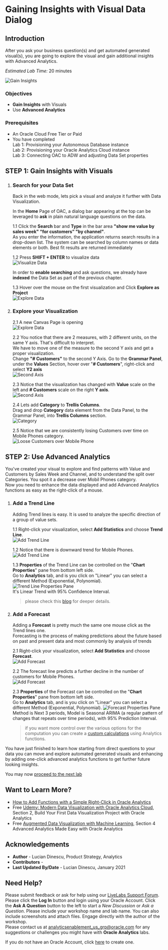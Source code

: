 # Gaining Insights with Visual Data Dialog

## Introduction

After you ask your business question(s) and get  automated generated visual(s), you are going to explore the visual and gain additional insights with Advanced Analytics.

_Estimated Lab Time:_ 20 minutes

![Gain Insights](./images/gaininsights.png)

### Objectives

- **Gain Insights** with Visuals
- Use **Advanced Analytics**

### Prerequisites

- An Oracle Cloud Free Tier or Paid
- You have completed  
    Lab 1: Provisioning your Autonomous Database instance  
    Lab 2: Provisioning your Oracle Analytics Cloud instance  
    Lab 3: Connecting OAC to ADW and adjusting Data Set properties

## **STEP 1**: Gain Insights with Visuals

1. ### Search for your Data Set

    Back in the web mode, lets pick a visual and analyze it further with Data Visualization.

    In the **Home** Page of OAC, a dialog bar appearing at the top can be leveraged to **ask** in plain natural language questions on the data.

    1.1 Click the **Search** bar and **Type** in the bar area **"show me value by sales week" “for customers” "by channel"**.  
    As you enter the information, the application returns search results in a drop-down list. The system can be searched by column names or data elements or both. Best fit results are returned immediately

    1.2  Press **SHIFT + ENTER** to visualize data  
    ![Visualize Data](../gain-insights/images/biask6.png)

    In order to **enable searching** and ask questions, we already have **indexed** the Data Set as part of the previous chapter.

    1.3 Hover over the mouse on the first visualization and Click **Explore as Project**  
    ![Explore Data](../gain-insights/images/biask8.png)

2. ### Explore your Visualization

    2.1 A new Canvas Page is opening  
    ![Explore Data](../gain-insights/images/valuebysalesweekforcustomersbychannel.png)

    2.2 You notice that there are 2 measures, with 2 different units, on the same Y axis. That's difficult to interpret.  
    We have to move one of the measure to the second Y axis and get a proper visualization.  
    Change **"# Customers"** to the second Y Axis.
    Go to the **Grammar Panel**, under the **Values** Section, hover over "**# Customers**", right-click and select **Y2 axis**  
    ![Second Axis](../gain-insights/images/valuebysalesweekforcustomersbychannel-y2axissmall.png)

    2.3 Notice that the visualization has changed with **Value** scale on the left and **# Customers** scale on the right **Y axis**.  
    ![Second Axis](../gain-insights/images/valuebysalesweekforcustomersbychannel-y2axis2.png)

    2.4 Lets add **Category** to **Trellis Columns**.  
    Drag and drop **Category** data element from the Data Panel, to the Grammar Panel, into **Trellis Columns** section.  
    ![Category](../gain-insights/images/addcategorysmall.png)

    2.5 Notice that we are consistently losing Customers over time on Mobile Phones category.  
    ![Loose Customers over Mobile Phone](../gain-insights/images/valuebysalesweekforcustomersbychannel-y2axis3.png)

## **STEP 2**: Use Advanced Analytics  

You've created your visual to explore and find patterns with Value and Customers by Sales Week and Channel, and to understand the split over Categories. You spot it a decrease over Mobil Phones category.  
Now you need to enhance the data displayed and add Advanced Analytics functions as easy as the right-click of a mouse.

1. ### Add a Trend Line

    Adding Trend lines is easy. It is used to analyze the specific direction of a group of value sets.

    1.1 Right-click your visualization, select **Add Statistics** and choose **Trend Line**.  
    ![Add Trend Line](../gain-insights/images/addtrendline.png)

    1.2 Notice that there is downward trend for Mobile Phones.  
    ![Add Trend Line](../gain-insights/images/addtrendline2.png)

    1.3 **Properties** of the Trend Line can be controlled on the "**Chart Properties**" pane from bottom left side.  
    Go to **Analytics** tab, and is you click on "Linear" you can select a different Method (Exponential, Polynomial).
    ![Trend Line Properties Pane](../gain-insights/images/addtrendline-properties.png)  
    It's Linear Trend with 95% Confidence Interval.  
    > please check this [blog](https://blogs.oracle.com/analytics/how-to-add-functions-with-a-simple-right-click-in-oracle-analytics) for deeper details.

2. ### Add a Forecast

    Adding a **Forecast** is pretty much the same one mouse click as the Trend lines one.  
    Forecasting is the process of making predictions about the future based on past and present data and most commonly by analysis of trends

    2.1 Right-click your visualization, select **Add Statistics** and choose **Forecast**.  
    ![Add Forecast](../gain-insights/images/addforecastsmall.png)

    2.2 The forecast line predicts a further decline in the number of customers for Mobile Phones.  
    ![Add Forecast](../gain-insights/images/addforecast2.png)

    2.3 **Properties** of the Forecast can be controlled on the "**Chart Properties**" pane from bottom left side.  
    Go to **Analytics** tab, and is you click on "Linear" you can select a different Method (Exponential, Polynomial).
    ![Forecast Properties Pane](../gain-insights/images/addforecast-propertiessmall.png)  
    Method is Next 3 periods, Model is Seasonal ARIMA (a regular pattern of changes that repeats over time periods), with 95% Prediction Interval.  
    > if you want more control over the various options for the computation you can create a [custom calculations](https://blogs.oracle.com/analytics/how-to-add-functions-with-a-simple-right-click-in-oracle-analytics) using Analytics functions.

You have just finished to learn how starting from direct questions to your data you can move and explore automated generated visuals and enhancing by adding one-click advanced analytics functions to get further future looking insights.

You may now [proceed to the next lab](#next)

## Want to Learn More?

- [How to Add Functions with a Simple Right-Click in Oracle Analytics](https://blogs.oracle.com/analytics/how-to-add-functions-with-a-simple-right-click-in-oracle-analytics)
- Free [Udemy: Modern Data Visualization with Oracle Analytics Cloud](https://www.udemy.com/augmented-analytics/), Section 2, Build Your First Data Visualization Project with Oracle Analytics
- Free [Augmented Data Visualization with Machine Learning](https://www.udemy.com/machinelearning-analytics/), Section 4 Advanced Analytics Made Easy with Oracle Analytics

## **Acknowledgements**

- **Author** - Lucian Dinescu, Product Strategy, Analytics
- **Contributors** - 
- **Last Updated By/Date** - Lucian Dinescu, January 2021

## Need Help?

Please submit feedback or ask for help using our [LiveLabs Support Forum](https://community.oracle.com/tech/developers/categories/livelabsdiscussions). Please click the **Log In** button and login using your Oracle Account. Click the **Ask A Question** button to the left to start a *New Discussion* or *Ask a Question*.  Please include your workshop name and lab name.  You can also include screenshots and attach files.  Engage directly with the author of the workshop.  
Please contact us at  analyticsenablement_us_grp@oracle.com for any suggestions or challenges you might have with **Oracle Analytics** labs.

If you do not have an Oracle Account, click [here](https://profile.oracle.com/myprofile/account/create-account.jspx) to create one.
